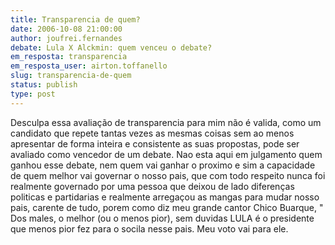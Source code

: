 ```yaml
---
title: Transparencia de quem?
date: 2006-10-08 21:00:00
author: joufrei.fernandes
debate: Lula X Alckmin: quem venceu o debate?
em_resposta: transparencia
em_resposta_user: airton.toffanello
slug: transparencia-de-quem
status: publish 
type: post
---
```


Desculpa essa avaliação de transparencia para mim não é valida, como um candidato que repete tantas vezes as mesmas coisas sem ao menos apresentar de forma inteira e consistente as suas propostas, pode ser avaliado como vencedor de um debate. Nao esta aqui em julgamento quem ganhou esse debate, nem quem vai ganhar o proximo e sim a capacidade de quem melhor vai governar o nosso pais, que com todo respeito nunca foi realmente governado por uma pessoa que deixou de lado diferenças politicas e partidarias e realmente arregaçou as mangas para mudar nosso pais, carente de tudo, porem como diz meu grande cantor Chico Buarque, " Dos males, o melhor (ou o menos pior), sem duvidas LULA é o presidente que menos pior fez para o socila nesse pais. Meu voto vai para ele.


 


 


